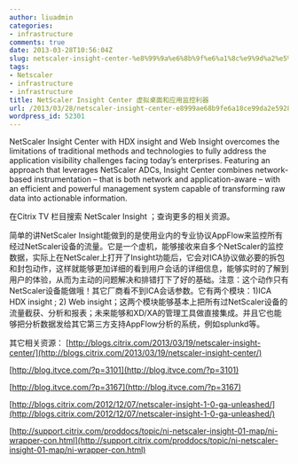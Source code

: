```yaml
---
author: liuadmin
categories:
- infrastructure
comments: true
date: 2013-03-28T10:56:04Z
slug: netscaler-insight-center-%e8%99%9a%e6%8b%9f%e6%a1%8c%e9%9d%a2%e5%92%8c%e5%ba%94%e7%94%a8%e7%9b%91%e6%8e%a7%e5%88%a9%e5%99%a8
tags:
- Netscaler
- infrastructure
- infrastructure
title: NetScaler Insight Center 虚拟桌面和应用监控利器
url: /2013/03/28/netscaler-insight-center-e8999ae68b9fe6a18ce99da2e5928ce5ba94e794a8e79b91e68ea7e588a9e599a8/
wordpress_id: 52301
---
```


NetScaler Insight Center with HDX insight and Web Insight overcomes the limitations of traditional methods and technologies to fully address the application visibility challenges facing today’s enterprises. Featuring an approach that leverages NetScaler ADCs, Insight Center combines network-based instrumentation – that is both network and application-aware – with an efficient and powerful management system capable of transforming raw data into actionable information.



在Citrix TV 栏目搜索 NetScaler Insight ；查询更多的相关资源。

简单的讲NetScaler Insight能做到的是使用业内的专业协议AppFlow来监控所有经过NetScaler设备的流量。它是一个虚机，能够接收来自多个NetScaler的监控数据，实际上在NetScaler上打开了Insight功能后，它会对ICA协议做必要的拆包和封包动作，这样就能够更加详细的看到用户会话的详细信息，能够实时的了解到用户的体验，从而为主动的问题解决和排错打下了好的基础。注意：这个动作只有NetScaler设备能做哦！其它厂商看不到ICA会话参数。它有两个模块：1)ICA HDX insight ; 2) Web insight；这两个模块能够基本上把所有过NetScaler设备的流量截获、分析和报表；未来能够和XD/XA的管理工具做直接集成。并且它也能够把分析数据发给其它第三方支持AppFlow分析的系统，例如splunkd等。

其它相关资源：
[http://blogs.citrix.com/2013/03/19/netscaler-insight-center/](http://blogs.citrix.com/2013/03/19/netscaler-insight-center/)

[http://blog.itvce.com/?p=3101](http://blog.itvce.com/?p=3101)

[http://blog.itvce.com/?p=3167](http://blog.itvce.com/?p=3167)

[http://blogs.citrix.com/2012/12/07/netscaler-insight-1-0-ga-unleashed/](http://blogs.citrix.com/2012/12/07/netscaler-insight-1-0-ga-unleashed/)

[http://support.citrix.com/proddocs/topic/ni-netscaler-insight-01-map/ni-wrapper-con.html](http://support.citrix.com/proddocs/topic/ni-netscaler-insight-01-map/ni-wrapper-con.html)
